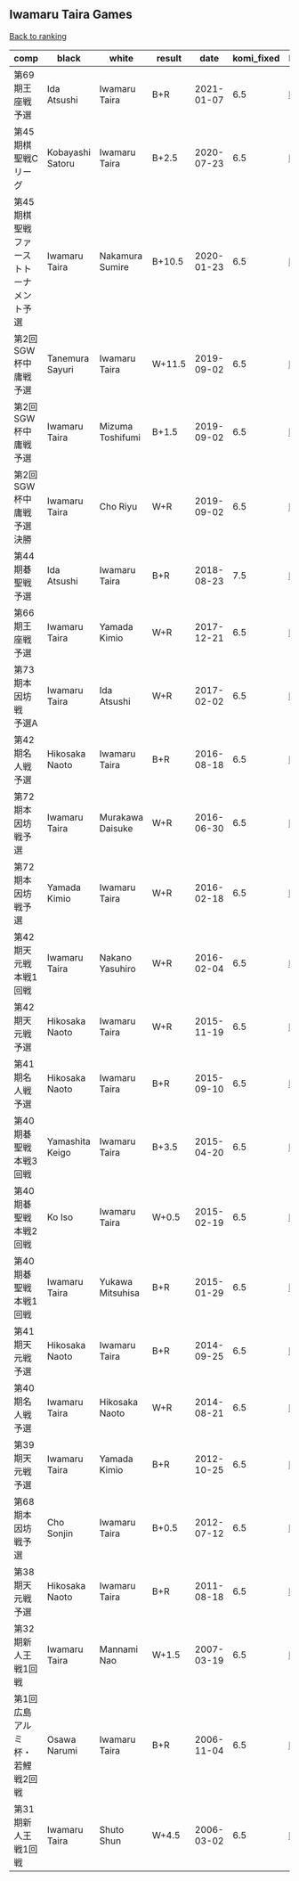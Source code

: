 ## Iwamaru Taira Games

[Back to ranking](index.md)




| **comp** | **black** | **white** | **result** | **date** | **komi_fixed** | **kifu** | 
| --- | --- | --- | --- | --- | --- | --- |
| 第69期王座戦予選 | Ida Atsushi | Iwamaru Taira | B+R | 2021-01-07 | 6.5 | [Kifu](https://kifudepot.net/kifucontents.php?id=nfHGCYaHC0ggyr3%2B%2FNOuQw%3D%3D) | 
| 第45期棋聖戦Cリーグ | Kobayashi Satoru | Iwamaru Taira | B+2.5 | 2020-07-23 | 6.5 | [Kifu](https://kifudepot.net/kifucontents.php?id=3wyU6msFPjjoVkdO1e0scg%3D%3D) | 
| 第45期棋聖戦ファーストトーナメント予選 | Iwamaru Taira | Nakamura Sumire | B+10.5 | 2020-01-23 | 6.5 | [Kifu](https://kifudepot.net/kifucontents.php?id=qzx8oEjdXqHrCfUrAIUOaQ%3D%3D) | 
| 第2回SGW杯中庸戦予選 | Tanemura Sayuri | Iwamaru Taira | W+11.5 | 2019-09-02 | 6.5 | [Kifu](https://kifudepot.net/kifucontents.php?id=N%2F90audOtIkiJLeuM4vTnA%3D%3D) | 
| 第2回SGW杯中庸戦予選 | Iwamaru Taira | Mizuma Toshifumi | B+1.5 | 2019-09-02 | 6.5 | [Kifu](https://kifudepot.net/kifucontents.php?id=GM9DdpsluhyEC9ZUH8yO2A%3D%3D) | 
| 第2回SGW杯中庸戦予選決勝 | Iwamaru Taira | Cho Riyu | W+R | 2019-09-02 | 6.5 | [Kifu](https://kifudepot.net/kifucontents.php?id=GOmganbNJSiU8ArlvGXiRA%3D%3D) | 
| 第44期碁聖戦予選 | Ida Atsushi | Iwamaru Taira | B+R | 2018-08-23 | 7.5 | [Kifu](https://kifudepot.net/kifucontents.php?id=QPiVvV9eKokcIJjvYi35mw%3D%3D) | 
| 第66期王座戦予選 | Iwamaru Taira | Yamada Kimio | W+R | 2017-12-21 | 6.5 | [Kifu](https://kifudepot.net/kifucontents.php?id=OhIxXj5Xcedq98zDp%2FkkRA%3D%3D) | 
| 第73期本因坊戦　予選A | Iwamaru Taira | Ida Atsushi | W+R | 2017-02-02 | 6.5 | [Kifu](https://kifudepot.net/kifucontents.php?id=oNBgimKu00Xy4dR9YoXuuw%3D%3D) | 
| 第42期名人戦予選 | Hikosaka Naoto | Iwamaru Taira | B+R | 2016-08-18 | 6.5 | [Kifu](https://kifudepot.net/kifucontents.php?id=5dUfkZBjPFRdJTXWql3B4w%3D%3D) | 
| 第72期本因坊戦予選 | Iwamaru Taira | Murakawa Daisuke | W+R | 2016-06-30 | 6.5 | [Kifu](https://kifudepot.net/kifucontents.php?id=xtsRK8Z93eH%2FleveuEORLg%3D%3D) | 
| 第72期本因坊戦予選 | Yamada Kimio | Iwamaru Taira | W+R | 2016-02-18 | 6.5 | [Kifu](https://kifudepot.net/kifucontents.php?id=OywKwUWz23m8iNWxjJQT2g%3D%3D) | 
| 第42期天元戦本戦1回戦 | Iwamaru Taira | Nakano Yasuhiro | W+R | 2016-02-04 | 6.5 | [Kifu](https://kifudepot.net/kifucontents.php?id=NJvTT5dAeXu9t%2BLMR891fA%3D%3D) | 
| 第42期天元戦予選 | Hikosaka Naoto | Iwamaru Taira | W+R | 2015-11-19 | 6.5 | [Kifu](https://kifudepot.net/kifucontents.php?id=48KhgfOaYG9nLwnJ%2F2QAyw%3D%3D) | 
| 第41期名人戦予選 | Hikosaka Naoto | Iwamaru Taira | B+R | 2015-09-10 | 6.5 | [Kifu](https://kifudepot.net/kifucontents.php?id=s42kNHd0zkFAdvgcH1g0QQ%3D%3D) | 
| 第40期碁聖戦本戦3回戦 | Yamashita Keigo | Iwamaru Taira | B+3.5 | 2015-04-20 | 6.5 | [Kifu](https://kifudepot.net/kifucontents.php?id=hO9qP8Eb372PQK9PbuPpTg%3D%3D) | 
| 第40期碁聖戦本戦2回戦 | Ko Iso | Iwamaru Taira | W+0.5 | 2015-02-19 | 6.5 | [Kifu](https://kifudepot.net/kifucontents.php?id=C%2BXV3%2FWK7DlBmv%2BiZdIr6Q%3D%3D) | 
| 第40期碁聖戦本戦1回戦 | Iwamaru Taira | Yukawa Mitsuhisa | B+R | 2015-01-29 | 6.5 | [Kifu](https://kifudepot.net/kifucontents.php?id=OucT8ThWYH%2BlrNOBm%2BdLiA%3D%3D) | 
| 第41期天元戦予選 | Hikosaka Naoto | Iwamaru Taira | B+R | 2014-09-25 | 6.5 | [Kifu](https://kifudepot.net/kifucontents.php?id=V2wfrNfSaSbt4EB7Ofjo2A%3D%3D) | 
| 第40期名人戦予選 | Iwamaru Taira | Hikosaka Naoto | W+R | 2014-08-21 | 6.5 | [Kifu](https://kifudepot.net/kifucontents.php?id=VbvzQqNUWmJtsPeo62SwVQ%3D%3D) | 
| 第39期天元戦予選 | Iwamaru Taira | Yamada Kimio | B+R | 2012-10-25 | 6.5 | [Kifu](https://kifudepot.net/kifucontents.php?id=WwcZZdYgru7PkoVuov5jqQ%3D%3D) | 
| 第68期本因坊戦予選 | Cho Sonjin | Iwamaru Taira | B+0.5 | 2012-07-12 | 6.5 | [Kifu](https://kifudepot.net/kifucontents.php?id=WNKufHiRHssjr6Z7ZFkYSw%3D%3D) | 
| 第38期天元戦予選 | Hikosaka Naoto | Iwamaru Taira | B+R | 2011-08-18 | 6.5 | [Kifu](https://kifudepot.net/kifucontents.php?id=%2FvF8Tcf8l7LS5%2FKnFHWAUg%3D%3D) | 
| 第32期新人王戦1回戦 | Iwamaru Taira | Mannami Nao | W+1.5 | 2007-03-19 | 6.5 | [Kifu](https://kifudepot.net/kifucontents.php?id=vS5qhwhL%2F96BwI8kRrxhhw%3D%3D) | 
| 第1回広島アルミ杯・若鯉戦2回戦 | Osawa Narumi | Iwamaru Taira | B+R | 2006-11-04 | 6.5 | [Kifu](https://kifudepot.net/kifucontents.php?id=GjzwWQrxt%2BS8iUA8a9NYcQ%3D%3D) | 
| 第31期新人王戦1回戦 | Iwamaru Taira | Shuto Shun | W+4.5 | 2006-03-02 | 6.5 | [Kifu](https://kifudepot.net/kifucontents.php?id=O1BuAIGzjVQmuwIM57g8%2Fw%3D%3D) |




